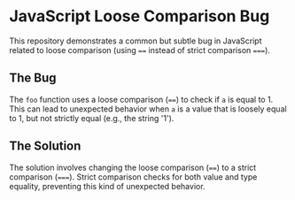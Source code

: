 # JavaScript Loose Comparison Bug

This repository demonstrates a common but subtle bug in JavaScript related to loose comparison (using `==` instead of strict comparison `===`).

## The Bug

The `foo` function uses a loose comparison (`==`) to check if `a` is equal to 1. This can lead to unexpected behavior when `a` is a value that is loosely equal to 1, but not strictly equal (e.g., the string '1').

## The Solution

The solution involves changing the loose comparison (`==`) to a strict comparison (`===`).  Strict comparison checks for both value and type equality, preventing this kind of unexpected behavior.